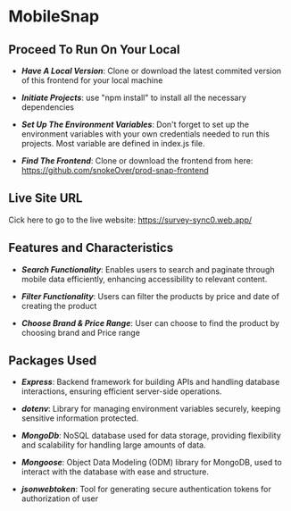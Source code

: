 <h1>MobileSnap</h1>

<h2>Proceed To Run On Your Local</h2>

- **_Have A Local Version_**: Clone or download the latest commited version of this frontend for your local machine

- **_Initiate Projects_**: use "npm install" to install all the necessary dependencies

- **_Set Up The Environment Variables_**: Don't forget to set up the environment variables with your own credentials needed to run this projects. Most variable are defined in index.js file.

- **_Find The Frontend_**: Clone or download the frontend from here: https://github.com/snokeOver/prod-snap-frontend

<h2>Live Site URL</h2>
<p>Cick here to go to the live website: <a href="https://survey-sync0.web.app/">https://survey-sync0.web.app/</a></p>

<h2>Features and Characteristics</h2>

- **_Search Functionality_**: Enables users to search and paginate through mobile data efficiently, enhancing accessibility to relevant content.

- **_Filter Functionality_**: Users can filter the products by price and date of creating the product

- **_Choose Brand & Price Range_**: User can choose to find the product by choosing brand and Price range

<h2>Packages Used</h2>

- **_Express_**: Backend framework for building APIs and handling database interactions, ensuring efficient server-side operations.

- **_dotenv_**: Library for managing environment variables securely, keeping sensitive information protected.

- **_MongoDb_**: NoSQL database used for data storage, providing flexibility and scalability for handling large amounts of data.
- **_Mongoose_**: Object Data Modeling (ODM) library for MongoDB, used to interact with the database with ease and structure.

- **_jsonwebtoken_**: Tool for generating secure authentication tokens for authorization of user
